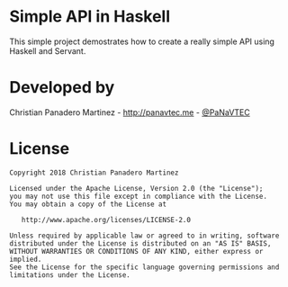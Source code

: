 # Simple API in Haskell

This simple project demostrates how to create a really simple API using Haskell and Servant.

Developed by
============
Christian Panadero Martinez - <a href="http://panavtec.me">http://panavtec.me</a> - <a href="https://twitter.com/panavtec">@PaNaVTEC</a>

License
=======

    Copyright 2018 Christian Panadero Martinez

    Licensed under the Apache License, Version 2.0 (the "License");
    you may not use this file except in compliance with the License.
    You may obtain a copy of the License at

       http://www.apache.org/licenses/LICENSE-2.0

    Unless required by applicable law or agreed to in writing, software
    distributed under the License is distributed on an "AS IS" BASIS,
    WITHOUT WARRANTIES OR CONDITIONS OF ANY KIND, either express or implied.
    See the License for the specific language governing permissions and
    limitations under the License.
